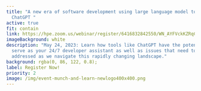 ```yaml
---
title: "A new era of software development using large language model tools like
  ChatGPT "
active: true
fit: contain
link: https://hpe.zoom.us/webinar/register/6416832842550/WN_AYFVckKZRqCKTvsycRNyGA
imageBackground: white
description: "May 24, 2023: Learn how tools like ChatGPT have the potential to
  serve as your 24/7 developer assistant as well as issues that need to be
  addressed as we navigate this rapidly changing landscape."
background: rgba(0, 86, 122, 0.8);
label: Register Now!
priority: 2
image: /img/event-munch-and-learn-newlogo400x400.png
---
```

